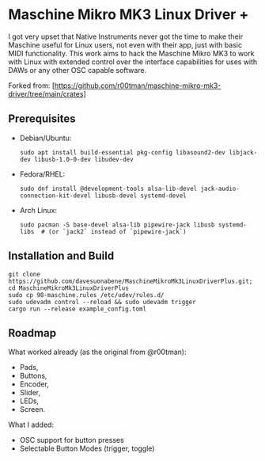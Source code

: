 # Maschine Mikro MK3 Linux Driver +
I got very upset that Native Instruments never got the time to make their Maschine useful for Linux users, not even with their app, just with basic MIDI functionality.
This work aims to hack the Maschine Mikro MK3 to work with Linux with extended control over the interface capabilities for uses with DAWs or any other OSC capable software.

Forked from: [https://github.com/r00tman/maschine-mikro-mk3-driver/tree/main/crates]


## Prerequisites

- Debian/Ubuntu:
  ```
  sudo apt install build-essential pkg-config libasound2-dev libjack-dev libusb-1.0-0-dev libudev-dev
  ```
- Fedora/RHEL:
  ```
  sudo dnf install @development-tools alsa-lib-devel jack-audio-connection-kit-devel libusb-devel systemd-devel
  ```
- Arch Linux:
  ```
  sudo pacman -S base-devel alsa-lib pipewire-jack libusb systemd-libs  # (or `jack2` instead of `pipewire-jack`)
  ``` 

## Installation and Build

```shell
git clone https://github.com/davesuonabene/MaschineMikroMk3LinuxDriverPlus.git; cd MaschineMikroMk3LinuxDriverPlus
sudo cp 98-maschine.rules /etc/udev/rules.d/
sudo udevadm control --reload && sudo udevadm trigger
cargo run --release example_config.toml
```

## Roadmap

What worked already (as the original from @r00tman):
 - Pads,
 - Buttons,
 - Encoder,
 - Slider,
 - LEDs,
 - Screen.

What I added:
 - OSC support for button presses
 - Selectable Button Modes (trigger, toggle)
